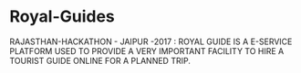 # Royal-Guides
RAJASTHAN-HACKATHON - JAIPUR -2017 : ROYAL GUIDE IS A E-SERVICE PLATFORM USED TO PROVIDE A VERY IMPORTANT FACILITY TO HIRE A TOURIST GUIDE ONLINE FOR A PLANNED TRIP.
